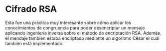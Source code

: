 # Cifrado RSA

Esta fue una práctica muy interesante sobre cómo aplicar los conocimientos de congruencia para poder desencriptar un mensaje
aplicando ingeniería inversa sobre el método de encriptación RSA. Además, el mendaje también estaba encriptado mediante un algoritmo César el 
cuál también está implementado.
